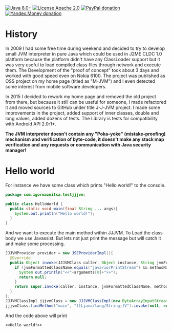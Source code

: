 [![Java 8.0+](https://img.shields.io/badge/java-8.0%2b-green.svg)](http://www.oracle.com/technetwork/java/javase/downloads/index.html)
[![License Apache 2.0](https://img.shields.io/badge/license-Apache%20License%202.0-green.svg)](http://www.apache.org/licenses/LICENSE-2.0)
[![PayPal donation](https://img.shields.io/badge/donation-PayPal-red.svg)](https://www.paypal.com/cgi-bin/webscr?cmd=_s-xclick&hosted_button_id=AHWJHJFBAWGL2)
[![Yandex.Money donation](https://img.shields.io/badge/donation-Я.деньги-yellow.svg)](http://yasobe.ru/na/iamoss)

# History
In 2009 I had some free time during weekend and decided to try to develop small JVM interpreter in pure Java which could be used in J2ME CLDC 1.0 platform because the platform didn't have any ClassLoader support but it was very useful to load compiled class files through network and execute them. The Development of the "proof of concept" took about 3 days and worked with good speed even on Nokia 6100. The project was published as OSS project on my home page (titled as "M-JVM") and I even detected some interest from mobile software developers.  

In 2015 I decided to rework my home page and removed the old project from there, but because it still can be useful for someone, I made refactored it and moved sources to GitHub under title J-J-JVM project. I made some improvements in the project, added support of inner classes, double and long values, added dozens of tests. The Library is tests for compatibility with Android API 2.0r1+.    

__The JVM interpreter doesn't contain any "Poka-yoke" (mistake-proofing) mechanism and verification of byte-code, it doesn't make any stack map verification and any requests or communication with Java security manager!__

# Hello world
For instance we have some class which prints "Hello world!" to the console.
```Java
package com.igormaznitsa.testjjjvm;

public class HelloWorld {
  public static void main(final String ... args){
    System.out.println("Hello world!");
  }
}
```
And we want to execute the main method within JJJVM. To Load the class body we use Javassist. But lets not just print the message but will catch it and make some processing.
```Java
JJJVMProvider provider = new JSEProviderImpl(){
  @Override
  public Object invoke(JJJVMClass caller, Object instance, String jvmFormattedClassName, String methodName, String methodSignature, Object[] arguments) throws Throwable {
    if (jvmFormattedClassName.equals("java/io/PrintStream") && methodName.equals("println") && methodSignature.equals("(Ljava/lang/String;)V")){
      System.out.println("<<"+arguments[0]+">>");
      return null;
    }
    return super.invoke(caller, instance, jvmFormattedClassName, methodName, methodSignature, arguments); //To change body of generated methods, choose Tools | Templates.
  }
};
JJJVMClassImpl jjjvmClass = new JJJVMClassImpl(new ByteArrayInputStream(javassist.ClassPool.getDefault().get("com.igormaznitsa.testjjjvm.HelloWorld").toBytecode()), provider);
jjjvmClass.findMethod("main", "([Ljava/lang/String;)V").invoke(null, null);
```
And the code above will print
```
<<Hello world!>>
```
